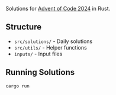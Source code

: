 Solutions for [Advent of Code 2024](https://adventofcode.com/2024) in Rust.

## Structure
- `src/solutions/` - Daily solutions
- `src/utils/` - Helper functions
- `inputs/` - Input files

## Running Solutions
```bash
cargo run
```
